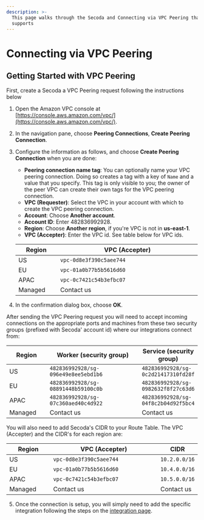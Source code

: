 ```yaml
---
description: >-
  This page walks through the Secoda and Connecting via VPC Peering that Secoda
  supports
---
```


# Connecting via VPC Peering

## **Getting Started with VPC Peering** <a href="#h_3a4bfd6458" id="h_3a4bfd6458"></a>

First, create a Secoda a VPC Peering request following the instructions below&#x20;

1. Open the Amazon VPC console at [https://console.aws.amazon.com/vpc/](https://console.aws.amazon.com/vpc/).
2. In the navigation pane, choose **Peering Connections**, **Create Peering Connection**.
3.  Configure the information as follows, and choose **Create Peering Connection** when you are done:

    * **Peering connection name tag**: You can optionally name your VPC peering connection. Doing so creates a tag with a key of `Name` and a value that you specify. This tag is only visible to you; the owner of the peer VPC can create their own tags for the VPC peering connection.
    * **VPC (Requester)**: Select the VPC in your account with which to create the VPC peering connection.
    * **Account**: Choose **Another account**.
    * **Account ID**: Enter 482836992928.
    * **Region**: Choose **Another region**, if you're VPC is not in **us-east-1**.
    * **VPC (Accepter)**: Enter the VPC id. See table below for VPC ids.

    <table><thead><tr><th width="121">Region</th><th width="602">VPC (Accepter)</th></tr></thead><tbody><tr><td>US</td><td><code>vpc-0d8e3f390c5aee744</code></td></tr><tr><td>EU</td><td><code>vpc-01a0b77b5b5616d60</code></td></tr><tr><td>APAC</td><td><code>vpc-0c7421c54b3efbc07</code></td></tr><tr><td>Managed</td><td>Contact us</td></tr></tbody></table>
4. In the confirmation dialog box, choose **OK**.

After sending the VPC Peering request you will need to accept incoming connections on the  appropriate ports and machines from these two security groups (prefixed with Secoda' account id) where our integrations connect from:

<table><thead><tr><th width="120">Region</th><th width="361">Worker (security group)</th><th>Service (security group)</th></tr></thead><tbody><tr><td>US</td><td><code>482836992928/sg-096e49e8ee5ebd1b6</code></td><td><code>482836992928/sg-0c2d21417310fd28f</code></td></tr><tr><td>EU</td><td><code>482836992928/sg-08891448b59100c0b</code></td><td><code>482836992928/sg-0982632f8f27c63d6</code></td></tr><tr><td>APAC</td><td><code>482836992928/sg-07c360aed40c4d922</code></td><td><code>482836992928/sg-04f8c2b04d92f5bc4</code></td></tr><tr><td>Managed</td><td>Contact us</td><td>Contact us</td></tr></tbody></table>

You will also need to add Secoda's CIDR to your Route Table. The VPC (Accepter) and the CIDR's for each region are: &#x20;

<table><thead><tr><th width="121">Region</th><th width="363">VPC (Accepter)</th><th>CIDR</th></tr></thead><tbody><tr><td>US</td><td><code>vpc-0d8e3f390c5aee744</code></td><td><code>10.2.0.0/16</code></td></tr><tr><td>EU</td><td><code>vpc-01a0b77b5b5616d60</code></td><td><code>10.4.0.0/16</code></td></tr><tr><td>APAC</td><td><code>vpc-0c7421c54b3efbc07</code></td><td><code>10.5.0.0/16</code></td></tr><tr><td>Managed</td><td>Contact us</td><td>Contact us</td></tr></tbody></table>

5. Once the connection is setup, you will simply need to add the specific integration following the steps on the [integration page](../).&#x20;

